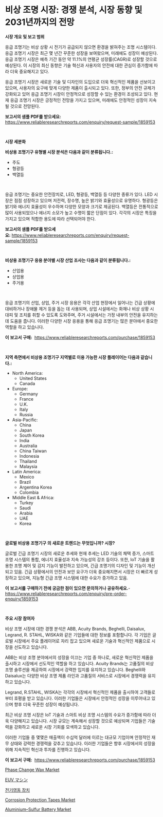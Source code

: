 <p><h1>비상 조명 시장: 경쟁 분석, 시장 동향 및 2031년까지의 전망</h1></p><p><strong>시장 개요 및 보고 범위</strong></p>
<p><p>응급 조명기는 비상 상황 시 전기가 공급되지 않으면 환경을 밝혀주는 조명 시스템이다. 응급 조명기 시장은 최근 몇 년간 꾸준한 성장을 보여왔으며, 미래에도 성장이 예상된다. 응급 조명기 시장은 예측 기간 동안 약 11.1%의 연평균 성장률(CAGR)로 성장할 것으로 예상된다. 이 시장의 최신 동향은 기술 혁신과 사용자의 안전에 대한 관심이 증가함에 따라 더욱 중요해지고 있다.</p><p>응급 조명기 시장은 새로운 기술 및 디자인의 도입으로 더욱 혁신적인 제품을 선보이고 있으며, 사용자의 요구에 맞게 다양한 제품이 출시되고 있다. 또한, 정부의 안전 규제가 강화되고 있어 응급 조명기 시장이 안정적으로 성장할 수 있는 환경이 조성되고 있다. 현재 응급 조명기 시장은 긍정적인 전망을 가지고 있으며, 미래에도 안정적인 성장이 지속될 것으로 전망된다.</p></p>
<p><strong>보고서의 샘플 PDF를 받으세요:</strong> <a href="https://www.reliableresearchreports.com/enquiry/request-sample/1859153">https://www.reliableresearchreports.com/enquiry/request-sample/1859153</a></p>
<p>&nbsp;</p>
<p><strong>시장 세분화</strong></p>
<p><strong>비상용 조명기구 유형별 시장 분석은 다음과 같이 분류됩니다.:</strong></p>
<p><ul><li>주도</li><li>형광등</li><li>백열등</li></ul></p>
<p>&nbsp;</p>
<p><p>응급 조명기는 중요한 안전장치로, LED, 형광등, 백열등 등 다양한 종류가 있다. LED 시장은 점점 성장하고 있으며 저전력, 장수명, 높은 밝기와 효율성으로 유명하다. 형광등은 밝기와 에너지 효율성이 우수하며 다양한 모양과 크기로 제공된다. 백열등은 전통적으로 많이 사용되었으나 에너지 소모가 높고 수명이 짧은 단점이 있다. 각각의 시장은 특징을 가지고 있으며 적합한 용도에 따라 선택되어야 한다.</p></p>
<p><strong>보고서의 샘플 PDF를 받으세요:</strong>&nbsp;<a href="https://www.reliableresearchreports.com/enquiry/request-sample/1859153">https://www.reliableresearchreports.com/enquiry/request-sample/1859153</a></p>
<p>&nbsp;</p>
<p><strong> 비상용 조명기구 응용 분야별 시장 산업 조사는 다음과 같이 분류됩니다.:</strong></p>
<p><ul><li>산업용</li><li>상업용</li><li>주거용</li></ul></p>
<p>&nbsp;</p>
<p><p>응급 조명기의 산업, 상업, 주거 시장 응용은 각각 산업 현장에서 일어나는 긴급 상황에 대비하거나 장애물 제거 등을 돕는 데 사용되며, 상업 시설에서는 화재나 비상 상황 시 대피 및 조치를 취할 수 있도록 도와주며, 주거 시설에서는 가정 내부의 안전을 유지하는 데 도움을 줍니다. 이러한 다양한 시장 응용을 통해 응급 조명기는 많은 분야에서 중요한 역할을 하고 있습니다.</p></p>
<p><strong>이 보고서 구매:</strong>&nbsp; <a href="https://www.reliableresearchreports.com/purchase/1859153">https://www.reliableresearchreports.com/purchase/1859153</a></p>
<p>&nbsp;</p>
<p><strong>지역 측면에서 비상용 조명기구 지역별로 이용 가능한 시장 플레이어는 다음과 같습니다.:</strong></p>
<p><ul>
    <li>
        North America:
        <ul>
            <li>United States</li>
            <li>Canada</li>
        </ul>
    </li>
    <li>
        Europe:
        <ul>
            <li>Germany</li>
            <li>France</li>
            <li>U.K.</li>
            <li>Italy</li>
            <li>Russia</li>
        </ul>
    </li>
    <li>
        Asia-Pacific:
        <ul>
            <li>China</li>
            <li>Japan</li>
            <li>South Korea</li>
            <li>India</li>
            <li>Australia</li>
            <li>China Taiwan</li>
            <li>Indonesia</li>
            <li>Thailand</li>
            <li>Malaysia</li>
        </ul>
    </li>
    <li>
        Latin America:
        <ul>
            <li>Mexico</li>
            <li>Brazil</li>
            <li>Argentina Korea</li>
            <li>Colombia</li>
        </ul>
    </li>
    <li>
        Middle East & Africa:
        <ul>
            <li>Turkey</li>
            <li>Saudi</li>
            <li>Arabia</li>
            <li>UAE</li>
            <li>Korea</li>
        </ul>
    </li>
    </ul></p>
<p>&nbsp;</p>
<p><strong>글로벌 비상용 조명기구 의 새로운 트렌드는 무엇입니까? 시장?</strong></p>
<p><p>글로벌 긴급 조명기 시장의 새로운 추세와 현재 추세는 LED 기술의 채택 증가, 스마트 조명 시스템의 통합, 에너지 효율성과 지속 가능성의 강조 등이다. 또한, IoT 기술을 활용한 조명 제어 및 감지 기능이 발전하고 있으며, 긴급 조명기의 디자인 및 기능이 개선되고 있음. 긴급 상황에서의 안전과 보안 요구가 더욱 중요해지면서 시장은 더 빠르게 성장하고 있으며, 지능형 긴급 조명 시스템에 대한 수요가 증가하고 있음.</p></p>
<p><strong>이 보고서를 구매하기 전에 궁금한 점이 있으면 문의하거나 공유하세요.</strong>- <a href="https://www.reliableresearchreports.com/enquiry/pre-order-enquiry/1859153">https://www.reliableresearchreports.com/enquiry/pre-order-enquiry/1859153</a></p>
<p>&nbsp;</p>
<p><strong>주요 시장 참여자</strong></p>
<p><p>비상 조명 시장에 대한 경쟁 분석은 ABB, Acuity Brands, Beghelli, Daisalux, Legrand, R. STAHL, WISKA와 같은 기업들에 대한 정보를 포함합니다. 각 기업은 글로벌 시장에서 주요 플레이어로 자리 잡고 있으며 새로운 기술과 혁신적인 제품으로 시장을 선도하고 있습니다.</p><p>ABB는 비상 조명 분야에서의 성장을 이끄는 기업 중 하나로, 새로운 혁신적인 제품을 출시하고 시장에서 선도적인 역할을 하고 있습니다. Acuity Brands는 고품질의 비상 조명 솔루션을 제공하여 시장에서 강력한 입지를 유지하고 있습니다. Beghelli와 Daisalux는 다양한 비상 조명 제품 라인과 고품질의 서비스로 시장에서 경쟁력을 유지하고 있습니다.</p><p>Legrand, R.STAHL, WISKA는 각각의 시장에서 혁신적인 제품을 출시하여 고객들로부터 호평을 받고 있습니다. 이러한 기업들은 시장에서 안정적인 성장을 이루어내고 있으며 향후 더욱 꾸준한 성장이 예상됩니다.</p><p>최근 비상 조명 시장은 IoT 기술과 스마트 비상 조명 시스템의 수요가 증가함에 따라 더욱 다양해지고 있습니다. 시장 규모는 계속해서 성장할 것으로 예상되며 기업들은 기술력을 강화하고 새로운 시장 기회를 모색하고 있습니다.</p><p>이러한 기업들 중 몇몇은 매출액이 수십억 달러에 이르는 대규모 기업이며 안정적인 재무 상태와 강력한 경쟁력을 갖추고 있습니다. 이러한 기업들은 향후 시장에서의 성장을 위해 지속적인 혁신과 투자를 진행하고 있습니다.</p></p>
<p><strong>이 보고서 구매:</strong>&nbsp;&nbsp;<a href="https://www.reliableresearchreports.com/purchase/1859153">https://www.reliableresearchreports.com/purchase/1859153</a></p>
<p><p><a href="https://github.com/mahnoor2003/Market-Research-Report-List-3/blob/main/phase-change-wax-market.md">Phase Change Wax Market</a></p><p><a href="https://medium.com/@alonzomoenrt8956/euv%E3%83%9E%E3%82%B7%E3%83%B3%E5%B8%82%E5%A0%B4-2031%E5%B9%B4%E3%81%BE%E3%81%A7%E3%81%AE%E3%83%88%E3%83%AC%E3%83%B3%E3%83%89-%E4%BA%88%E6%B8%AC-%E7%AB%B6%E4%BA%89%E5%88%86%E6%9E%90-c4911cac40f9">EUV マシン</a></p><p><a href="https://medium.com/@percyhagernes9778/%EC%A0%84%EA%B8%B0-%EC%A0%95%EC%A0%84%EA%B8%B0%EC%9E%A5%EC%B9%98-%EC%8B%9C%EC%9E%A5-%EC%84%B1%EA%B3%B5%EC%A0%81%EC%9D%B8-%EB%B9%84%EC%A6%88%EB%8B%88%EC%8A%A4-%EC%A0%84%EB%9E%B5%EC%9D%98-%ED%95%B5%EC%8B%AC-2031%EB%85%84%EA%B9%8C%EC%A7%80%EC%9D%98-%EC%A0%84%EB%A7%9D-e0e71215e687">전기영동 장치</a></p><p><a href="https://issuu.com/reportprime-2/docs/corrosion-protection-tapes-market-size-2030.pptx">Corrosion Protection Tapes Market</a></p><p><a href="https://mire-aunt-385.notion.site/Aluminium-Sulfur-Battery-Market-Size-Evaluating-its-Market-Trends-Growth-and-Projections-2024-2-94c93a0265c2466bb63958dc52aa2e61">Aluminium–Sulfur Battery Market</a></p></p>
